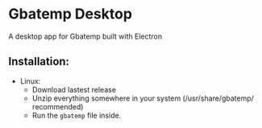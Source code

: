 # Gbatemp Desktop
A desktop app for Gbatemp built with Electron

## Installation:

- Linux:
  - Download lastest release
  - Unzip everything somewhere in your system (/usr/share/gbatemp/ recommended)
  - Run the ```gbatemp``` file inside.
